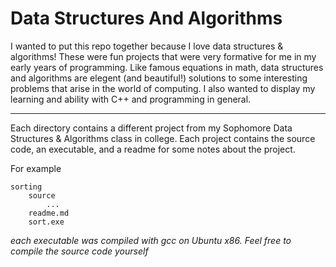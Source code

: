 # Data Structures And Algorithms

I wanted to put this repo together because I love data structures & algorithms! These were fun projects that were very formative for me in my early years of programming. Like famous equations in math, data structures and algorithms are elegent (and beautiful!) solutions to some interesting problems that arise in the world of computing. I also wanted to display my learning and ability with C++ and programming in general. 

---

Each directory contains a different project from my Sophomore Data Structures & Algorithms class in college. Each project contains the source code, an executable, and a readme for some notes about the project. 

For example

    sorting
        source
            ...
        readme.md
        sort.exe

*each executable was compiled with gcc on Ubuntu x86. Feel free to compile the source code yourself*
